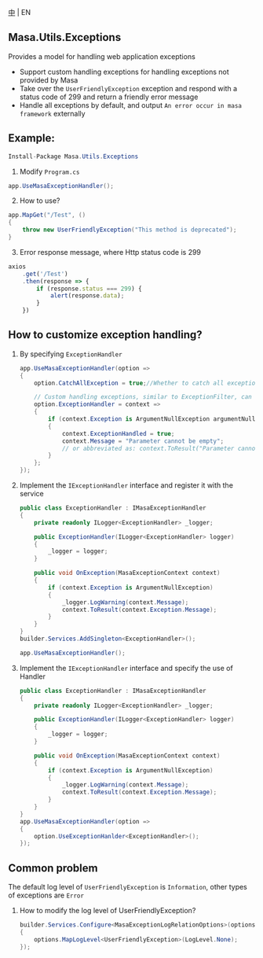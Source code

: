 [中](README.zh-CN.md) | EN

## Masa.Utils.Exceptions

Provides a model for handling web application exceptions

* Support custom handling exceptions for handling exceptions not provided by Masa
* Take over the `UserFriendlyException` exception and respond with a status code of 299 and return a friendly error message
* Handle all exceptions by default, and output `An error occur in masa framework` externally

## Example:

``` C#
Install-Package Masa.Utils.Exceptions
```

1. Modify `Program.cs`

``` C#
app.UseMasaExceptionHandler();
```

2. How to use?

``` C#
app.MapGet("/Test", ()
{
    throw new UserFriendlyException("This method is deprecated");
}
```

3. Error response message, where Http status code is 299

``` js
axios
    .get('/Test')
    .then(response => {
        if (response.status === 299) {
            alert(response.data);
        }
    })
```

## How to customize exception handling?

1. By specifying `ExceptionHandler`

    ```` C#
    app.UseMasaExceptionHandler(option =>
    {
        option.CatchAllException = true;//Whether to catch all exceptions, the default is true, the default output of caught exceptions: An error occur in masa framework

        // Custom handling exceptions, similar to ExceptionFilter, can handle exception information according to the exception type, and output the response result through the ToResult method
        option.ExceptionHandler = context =>
        {
            if (context.Exception is ArgumentNullException argumentNullException)
            {
                context.ExceptionHandled = true;
                context.Message = "Parameter cannot be empty";
                // or abbreviated as: context.ToResult("Parameter cannot be empty");
            }
        };
    });
    ````

2. Implement the `IExceptionHandler` interface and register it with the service

    ```` C#
    public class ExceptionHandler : IMasaExceptionHandler
    {
        private readonly ILogger<ExceptionHandler> _logger;

        public ExceptionHandler(ILogger<ExceptionHandler> logger)
        {
            _logger = logger;
        }

        public void OnException(MasaExceptionContext context)
        {
            if (context.Exception is ArgumentNullException)
            {
                _logger.LogWarning(context.Message);
                context.ToResult(context.Exception.Message);
            }
        }
    }
    builder.Services.AddSingleton<ExceptionHandler>();

    app.UseMasaExceptionHandler();
    ````

3. Implement the `IExceptionHandler` interface and specify the use of Handler

    ```` C#
    public class ExceptionHandler : IMasaExceptionHandler
    {
        private readonly ILogger<ExceptionHandler> _logger;

        public ExceptionHandler(ILogger<ExceptionHandler> logger)
        {
            _logger = logger;
        }

        public void OnException(MasaExceptionContext context)
        {
            if (context.Exception is ArgumentNullException)
            {
                _logger.LogWarning(context.Message);
                context.ToResult(context.Exception.Message);
            }
        }
    }
    app.UseMasaExceptionHandler(option =>
    {
        option.UseExceptionHanlder<ExceptionHandler>();
    });
    ````

## Common problem

The default log level of `UserFriendlyException` is `Information`, other types of exceptions are `Error`

1. How to modify the log level of UserFriendlyException?

     ```` C#
     builder.Services.Configure<MasaExceptionLogRelationOptions>(options =>
     {
         options.MapLogLevel<UserFriendlyException>(LogLevel.None);
     });
     ````